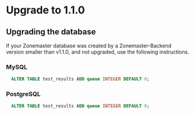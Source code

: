 # Upgrade to 1.1.0

## Upgrading the database

If your Zonemaster database was created by a Zonemaster-Backend version smaller than
v1.1.0, and not upgraded, use the following instructions.

### MySQL

```sql
  ALTER TABLE test_results ADD queue INTEGER DEFAULT 0;
```

### PostgreSQL

```sql
  ALTER TABLE test_results ADD queue INTEGER DEFAULT 0;
```

